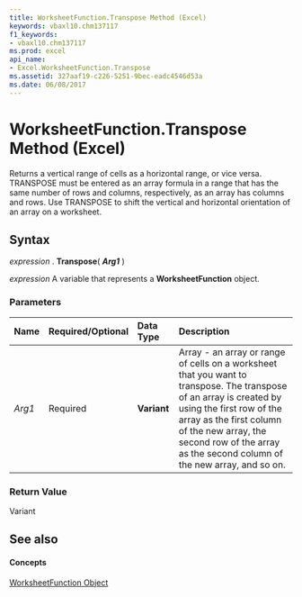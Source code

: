 ```yaml
---
title: WorksheetFunction.Transpose Method (Excel)
keywords: vbaxl10.chm137117
f1_keywords:
- vbaxl10.chm137117
ms.prod: excel
api_name:
- Excel.WorksheetFunction.Transpose
ms.assetid: 327aaf19-c226-5251-9bec-eadc4546d53a
ms.date: 06/08/2017
---
```



# WorksheetFunction.Transpose Method (Excel)

Returns a vertical range of cells as a horizontal range, or vice versa. TRANSPOSE must be entered as an array formula in a range that has the same number of rows and columns, respectively, as an array has columns and rows. Use TRANSPOSE to shift the vertical and horizontal orientation of an array on a worksheet.


## Syntax

 _expression_ . **Transpose**( **_Arg1_** )

 _expression_ A variable that represents a **WorksheetFunction** object.


### Parameters



|**Name**|**Required/Optional**|**Data Type**|**Description**|
|:-----|:-----|:-----|:-----|
| _Arg1_|Required| **Variant**|Array - an array or range of cells on a worksheet that you want to transpose. The transpose of an array is created by using the first row of the array as the first column of the new array, the second row of the array as the second column of the new array, and so on.|

### Return Value

Variant


## See also


#### Concepts


[WorksheetFunction Object](worksheetfunction-object-excel.md)

